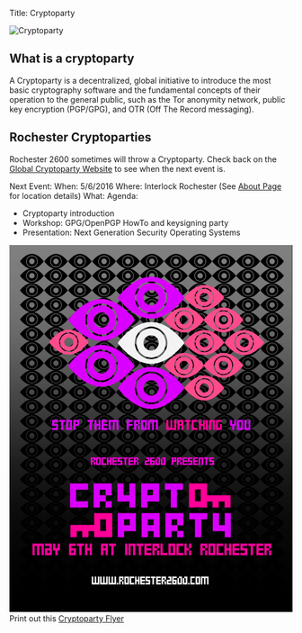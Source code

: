 Title: Cryptoparty

![Cryptoparty](/images/cryptoparty.jpg)

## What is a cryptoparty 

A Cryptoparty is a decentralized, global initiative to introduce the most basic cryptography software and the fundamental concepts of their operation to the general public, such as the Tor anonymity network, public key encryption (PGP/GPG), and OTR (Off The Record messaging).

## Rochester Cryptoparties

Rochester 2600 sometimes will throw a Cryptoparty. Check back on the [Global Cryptoparty Website](https://www.cryptoparty.in/rochester) to see when the next event is.

Next Event: 
When: 5/6/2016
Where: Interlock Rochester (See [About Page](/pages/about) for location details)
What: Agenda:

* Cryptoparty introduction
* Workshop: GPG/OpenPGP HowTo and keysigning party
* Presentation: Next Generation Security Operating Systems

![Cryptoparty May](/images/2600_cryptoparty.png)
Print out this [Cryptoparty Flyer](/images/2600_cryptoparty2.pdf)


 
